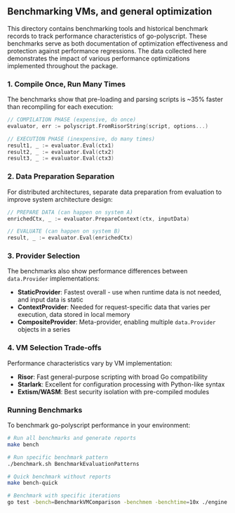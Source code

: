 ## Benchmarking VMs, and general optimization

This directory contains benchmarking tools and historical benchmark records to track performance 
characteristics of go-polyscript. These benchmarks serve as both documentation of optimization 
effectiveness and protection against performance regressions. The data collected here demonstrates 
the impact of various performance optimizations implemented throughout the package.

### 1. Compile Once, Run Many Times

The benchmarks show that pre-loading and parsing scripts is ~35% faster than recompiling for each execution:

```go
// COMPILATION PHASE (expensive, do once)
evaluator, err := polyscript.FromRisorString(script, options...)

// EXECUTION PHASE (inexpensive, do many times)
result1, _ := evaluator.Eval(ctx1)
result2, _ := evaluator.Eval(ctx2)
result3, _ := evaluator.Eval(ctx3)
```

### 2. Data Preparation Separation

For distributed architectures, separate data preparation from evaluation to improve system architecture design:

```go
// PREPARE DATA (can happen on system A)
enrichedCtx, _ := evaluator.PrepareContext(ctx, inputData)

// EVALUATE (can happen on system B)
result, _ := evaluator.Eval(enrichedCtx)
```

### 3. Provider Selection

The benchmarks also show performance differences between `data.Provider` implementations:

- **StaticProvider**: Fastest overall - use when runtime data is not needed, and input data is static
- **ContextProvider**: Needed for request-specific data that varies per execution, data stored in local memory
- **CompositeProvider**: Meta-provider, enabling multiple `data.Provider` objects in a series

### 4. VM Selection Trade-offs

Performance characteristics vary by VM implementation:

- **Risor**: Fast general-purpose scripting with broad Go compatibility
- **Starlark**: Excellent for configuration processing with Python-like syntax
- **Extism/WASM**: Best security isolation with pre-compiled modules

### Running Benchmarks

To benchmark go-polyscript performance in your environment:

```bash
# Run all benchmarks and generate reports
make bench

# Run specific benchmark pattern
./benchmark.sh BenchmarkEvaluationPatterns

# Quick benchmark without reports
make bench-quick

# Benchmark with specific iterations
go test -bench=BenchmarkVMComparison -benchmem -benchtime=10x ./engine
```
